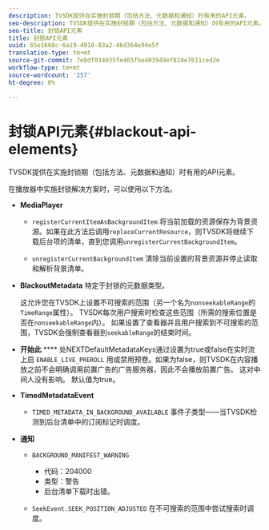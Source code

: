 ```yaml
---
description: TVSDK提供在实施封锁期（包括方法、元数据和通知）时有用的API元素。
seo-description: TVSDK提供在实施封锁期（包括方法、元数据和通知）时有用的API元素。
seo-title: 封锁API元素
title: 封锁API元素
uuid: 65e1668c-6a19-4910-83a2-46d364e94e5f
translation-type: tm+mt
source-git-commit: 7e8df034035fe465fbe403949ef828e7811ced2e
workflow-type: tm+mt
source-wordcount: '257'
ht-degree: 0%

---
```



# 封锁API元素{#blackout-api-elements}

TVSDK提供在实施封锁期（包括方法、元数据和通知）时有用的API元素。

在播放器中实施封锁解决方案时，可以使用以下方法。

* **MediaPlayer**

   * `registerCurrentItemAsBackgroundItem` 将当前加载的资源保存为背景资源。如果在此方法后调用`replaceCurrentResource`，则TVSDK将继续下载后台项的清单，直到您调用`unregisterCurrentBackgroundItem`。

   * `unregisterCurrentBackgroundItem`  清除当前设置的背景资源并停止读取和解析背景清单。

* **BlackoutMetadata** 特定于封锁的元数据类型。

   这允许您在TVSDK上设置不可搜索的范围（另一个名为`nonseekableRange`的`TimeRange`属性）。 TVSDK每次用户搜索时检查这些范围（所需的搜索位置是否在`nonseekableRange`内）。 如果设置了查看器并且用户搜索到不可搜索的范围，TVSDK会强制查看器到`seekableRange`的结束时间。

* **开始此** **** 处NEXTDefaultMetadataKeys通过设置为true或false在实时流上启 `ENABLE_LIVE_PREROLL` 用或禁用预卷。如果为false，则TVSDK在内容播放之前不会明确调用前置广告的广告服务器，因此不会播放前置广告。 这对中间人没有影响。 默认值为true。

* **TimedMetadataEvent**

   * `TIMED_METADATA_IN_BACKGROUND_AVAILABLE` 事件子类型——当TVSDK检测到后台清单中的订阅标记时调度。

* **通知**

   * `BACKGROUND_MANIFEST_WARNING`

      * 代码：204000
      * 类型：警告
      * 后台清单下载时出错。
   * `SeekEvent.SEEK_POSITION_ADJUSTED` 在不可搜索的范围中尝试搜索时调度。


